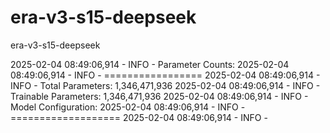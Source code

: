 # era-v3-s15-deepseek
era-v3-s15-deepseek

2025-02-04 08:49:06,914 - INFO -
Parameter Counts:
2025-02-04 08:49:06,914 - INFO - =================
2025-02-04 08:49:06,914 - INFO - Total Parameters: 1,346,471,936
2025-02-04 08:49:06,914 - INFO - Trainable Parameters: 1,346,471,936
2025-02-04 08:49:06,914 - INFO -
Model Configuration:
2025-02-04 08:49:06,914 - INFO - ===================
2025-02-04 08:49:06,914 - INFO - 